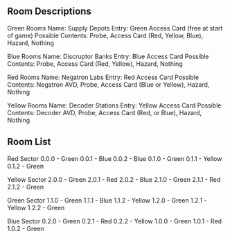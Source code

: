 ## Room Descriptions

Green Rooms
Name: Supply Depots
Entry: Green Access Card (free at start of game)
Possible Contents: Probe, Access Card (Red, Yellow, Blue), Hazard, Nothing

Blue Rooms
Name: Discruptor Banks
Entry: Blue Access Card
Possible Contents: Probe, Access Card (Red, Yellow), Hazard, Nothing

Red Rooms
Name: Negatron Labs 
Entry: Red Access Card
Possible Contents: Negatron AVD, Probe, Access Card (Blue or Yellow), Hazard, Nothing

Yellow Rooms
Name: Decoder Stations
Entry: Yellow Access Card
Possible Contents: Decoder AVD, Probe, Access Card (Red, or Blue), Hazard, Nothing


## Room List

Red Sector
0.0.0 - Green
0.0.1 - Blue
0.0.2 - Blue
0.1.0 - Green
0.1.1 - Yellow
0.1.2 - Green

Yellow Sector
2.0.0 - Green
2.0.1 - Red
2.0.2 - Blue
2.1.0 - Green
2.1.1 - Red
2.1.2 - Green

Green Sector
1.1.0 - Green
1.1.1 - Blue
1.1.2 - Yellow
1.2.0 - Green
1.2.1 - Yellow
1.2.2 - Green

Blue Sector
0.2.0 - Green
0.2.1 - Red
0.2.2 - Yellow
1.0.0 - Green
1.0.1 - Red
1.0.2 - Green
